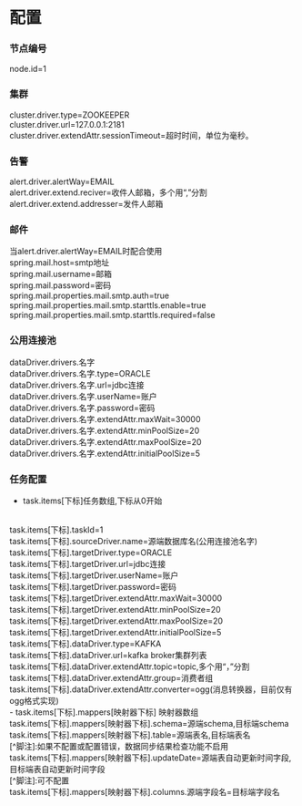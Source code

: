 # 配置

### 节点编号
>
 node.id=1
 
### 集群
> 
cluster.driver.type=ZOOKEEPER <br/>
cluster.driver.url=127.0.0.1:2181 <br/>
cluster.driver.extendAttr.sessionTimeout=超时时间，单位为毫秒。

### 告警
>
alert.driver.alertWay=EMAIL <br/>
alert.driver.extend.reciver=收件人邮箱，多个用“,”分割 <br/>
alert.driver.extend.addresser=发件人邮箱 <br/>

### 邮件
>
当alert.driver.alertWay=EMAIL时配合使用<br/>
spring.mail.host=smtp地址<br/>
spring.mail.username=邮箱<br/>
spring.mail.password=密码<br/>
spring.mail.properties.mail.smtp.auth=true<br/>
spring.mail.properties.mail.smtp.starttls.enable=true<br/>
spring.mail.properties.mail.smtp.starttls.required=false<br/>

### 公用连接池
>
dataDriver.drivers.名字<br/>
dataDriver.drivers.名字.type=ORACLE<br/>
dataDriver.drivers.名字.url=jdbc连接<br/>
dataDriver.drivers.名字.userName=账户<br/>
dataDriver.drivers.名字.password=密码<br/>
dataDriver.drivers.名字.extendAttr.maxWait=30000<br/>
dataDriver.drivers.名字.extendAttr.minPoolSize=20<br/>
dataDriver.drivers.名字.extendAttr.maxPoolSize=20<br/>
dataDriver.drivers.名字.extendAttr.initialPoolSize=5<br/>

### 任务配置
>
- task.items[下标]任务数组,下标从0开始
 <br/>
task.items[下标].taskId=1<br/>
task.items[下标].sourceDriver.name=源端数据库名(公用连接池名字)<br/>
task.items[下标].targetDriver.type=ORACLE<br/>
task.items[下标].targetDriver.url=jdbc连接<br/>
task.items[下标].targetDriver.userName=账户<br/>
task.items[下标].targetDriver.password=密码<br/>
task.items[下标].targetDriver.extendAttr.maxWait=30000<br/>
task.items[下标].targetDriver.extendAttr.minPoolSize=20<br/>
task.items[下标].targetDriver.extendAttr.maxPoolSize=20<br/>
task.items[下标].targetDriver.extendAttr.initialPoolSize=5<br/>
task.items[下标].dataDriver.type=KAFKA<br/>
task.items[下标].dataDriver.url=kafka broker集群列表<br/>
task.items[下标].dataDriver.extendAttr.topic=topic,多个用“，”分割<br/>
task.items[下标].dataDriver.extendAttr.group=消费者组<br/>
task.items[下标].dataDriver.extendAttr.converter=ogg(消息转换器，目前仅有ogg格式实现)<br/>
- task.items[下标].mappers[映射器下标] 映射器数组<br/>
task.items[下标].mappers[映射器下标].schema=源端schema,目标端schema<br/>
task.items[下标].mappers[映射器下标].table=源端表名,目标端表名<br/>
[^脚注]:如果不配置或配置错误，数据同步结果检查功能不启用<br/>
task.items[下标].mappers[映射器下标].updateDate=源端表自动更新时间字段,目标端表自动更新时间字段<br/>
[^脚注]:可不配置<br/>
task.items[下标].mappers[映射器下标].columns.源端字段名=目标端字段名<br/>